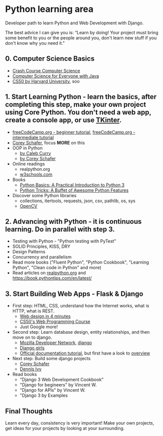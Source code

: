 # Python learning area
Developer path to learn Python and Web Development with Django.

The best advice I can give you is: “Learn by doing! Your project must bring some benefit to you or the people around you, don't learn new stuff if you don't know why you need it."

## 0. Computer Science Basics
- [Crash Course Computer Science](https://www.youtube.com/playlist?list=PL8dPuuaLjXtNlUrzyH5r6jN9ulIgZBpdo)
- [Computer Science for Everyone with Java](https://www.youtube.com/playlist?list=PLrC-HcVNfULbGKkhJSgfqvqmaFAZvfHes) 
- [CS50 by Harvard University](https://www.youtube.com/c/cs50/videos), soo

## 1. Start Learning Python - learn the basics, after completing this step, make your own project using Core Python. You don't need a web app, create a console app, or use [TKinter](https://www.youtube.com/playlist?list=PLCC34OHNcOtoC6GglhF3ncJ5rLwQrLGnV).
- [freeCodeCamp.org - beginner tutorial](https://youtu.be/rfscVS0vtbw), [freeCodeCamp.org - intermediate tutorial](https://youtu.be/HGOBQPFzWKo)
- [Corey Schafer](https://www.youtube.com/playlist?list=PL-osiE80TeTt2d9bfVyTiXJA-UTHn6WwU), focus **MORE** on this
- OOP in Python
  - [by Caleb Curry](https://youtu.be/MikphENIrOo)
  - [by Corey Schafer](https://www.youtube.com/playlist?list=PL-osiE80TeTsqhIuOqKhwlXsIBIdSeYtc)
- Online readings
  - realpython.org
  - [w3schools.com](https://www.w3schools.com/python/default.asp) 
- Books
  - [Python Basics: A Practical Introduction to Python 3](https://t.me/progbook/5781)
  - [Python Tricks: A Buffet of Awesome Python Features](https://t.me/progbook/5882)
- Discover some Python libraries
  - collections, itertools, requests, json, csv, pathlib, os, sys
  - [OpenCV](https://github.com/Rustam-Z/opencv-learning-area)

## 2. Advancing with Python - it is continuous learning. Do in parallel with step 3.
- Testing with Python - "Python testing with PyTest"
- SOLID Principles, KISS, DRY
- Design Patterns
- Concurrency and parallelism 
- Read more books ("Fluent Python", "Python Cookbook", "Learning Python", "Clean code in Python" and more)
- Read articles on [realpython.org](https://realpython.com/tutorials/best-practices/) and https://book.pythontips.com/en/latest/

## 3. Start Building Web Apps - Flask & Django
- First step: HTML, CSS, understand how the Internet works, what is HTTP, what is REST.
  - [Web design in 4 minutes](https://jgthms.com/web-design-in-4-minutes/)
  - [CS50's Web Programming Course](https://www.youtube.com/playlist?list=PLhQjrBD2T380xvFSUmToMMzERZ3qB5Ueu)
  - Just Google more! 
- Second step: Learn database design, entity relationships, and then move on to django.
  - [Mozilla Developer Network](https://developer.mozilla.org/en-US/docs/Learn), [django](https://developer.mozilla.org/en-US/docs/Learn/Server-side/Django)
  - [Django girls](https://tutorial.djangogirls.org/en/)
  - [Official documentation tutorial](https://docs.djangoproject.com/en/3.1/intro/tutorial01/), but first have a look to [overview](https://docs.djangoproject.com/en/3.1/intro/overview/)
- Next step: Build some django projects
  - [Corey Schafer](https://www.youtube.com/playlist?list=PL-osiE80TeTtoQCKZ03TU5fNfx2UY6U4p)
  - [Dennis Ivy](https://www.youtube.com/playlist?list=PL-51WBLyFTg2vW-_6XBoUpE7vpmoR3ztO)
- Read books 
  - "Django 3 Web Development Cookbook"
  - "Django for begineers" by Vincent W.
  - "Django for APIs" by Vincent W.
  - "Django 3 by Examples


## Final Thoughts
Learn every day, consistency is very important! Make your own projects, get ideas for your projects by looking at your surrounding.
 
